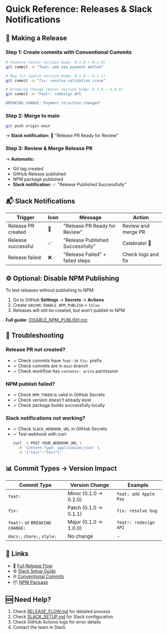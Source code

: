 # Quick Reference: Releases & Slack Notifications

## 🚀 Making a Release

### Step 1: Create commits with Conventional Commits
```bash
# Feature (minor version bump: 0.1.0 → 0.2.0)
git commit -m "feat: add new payment method"

# Bug fix (patch version bump: 0.1.0 → 0.1.1)
git commit -m "fix: resolve validation issue"

# Breaking change (major version bump: 0.1.0 → 1.0.0)
git commit -m "feat!: redesign API

BREAKING CHANGE: Payment structure changed"
```

### Step 2: Merge to main
```bash
git push origin main
```
→ **Slack notification:** 📝 "Release PR Ready for Review"

### Step 3: Review & Merge Release PR
→ **Automatic:**
- Git tag created
- GitHub Release published
- NPM package published
- **Slack notification:** ✅ "Release Published Successfully"

## 📬 Slack Notifications

| Trigger | Icon | Message | Action |
|---------|------|---------|--------|
| Release PR created | 📝 | "Release PR Ready for Review" | Review and merge PR |
| Release successful | ✅ | "Release Published Successfully" | Celebrate! 🎉 |
| Release failed | ❌ | "Release Failed" + failed steps | Check logs and fix |

## ⚙️ Optional: Disable NPM Publishing

To test releases without publishing to NPM:

1. Go to GitHub **Settings** → **Secrets** → **Actions**
2. Create secret: `ENABLE_NPM_PUBLISH` = `false`
3. Releases will still be created, but won't publish to NPM

**Full guide:** [DISABLE_NPM_PUBLISH.md](./DISABLE_NPM_PUBLISH.md)

## 🔧 Troubleshooting

### Release PR not created?
- ✓ Check commits have `feat:` or `fix:` prefix
- ✓ Check commits are in `main` branch
- ✓ Check workflow has `contents: write` permission

### NPM publish failed?
- ✓ Check `NPM_TOKEN` is valid in GitHub Secrets
- ✓ Check version doesn't already exist
- ✓ Check package builds successfully locally

### Slack notifications not working?
- ✓ Check `SLACK_WEBHOOK_URL` in GitHub Secrets
- ✓ Test webhook with curl:
  ```bash
  curl -X POST YOUR_WEBHOOK_URL \
    -H 'Content-Type: application/json' \
    -d '{"text":"Test"}'
  ```

## 📊 Commit Types → Version Impact

| Commit Type | Version Change | Example |
|-------------|----------------|---------|
| `feat:` | Minor (0.1.0 → 0.2.0) | `feat: add Apple Pay` |
| `fix:` | Patch (0.1.0 → 0.1.1) | `fix: resolve bug` |
| `feat!:` or `BREAKING CHANGE:` | Major (0.1.0 → 1.0.0) | `feat!: redesign API` |
| `docs:`, `chore:`, `style:` | No change | - |

## 🔗 Links

- 📖 [Full Release Flow](./RELEASE_FLOW.md)
- ⚙️ [Slack Setup Guide](./SLACK_SETUP.md)
- 🌐 [Conventional Commits](https://www.conventionalcommits.org/)
- 📦 [NPM Package](https://www.npmjs.com/package/@xsolla/pay-station-sdk)

## 🆘 Need Help?

1. Check [RELEASE_FLOW.md](./RELEASE_FLOW.md) for detailed process
2. Check [SLACK_SETUP.md](./SLACK_SETUP.md) for Slack configuration
3. Check GitHub Actions logs for error details
4. Contact the team in Slack

